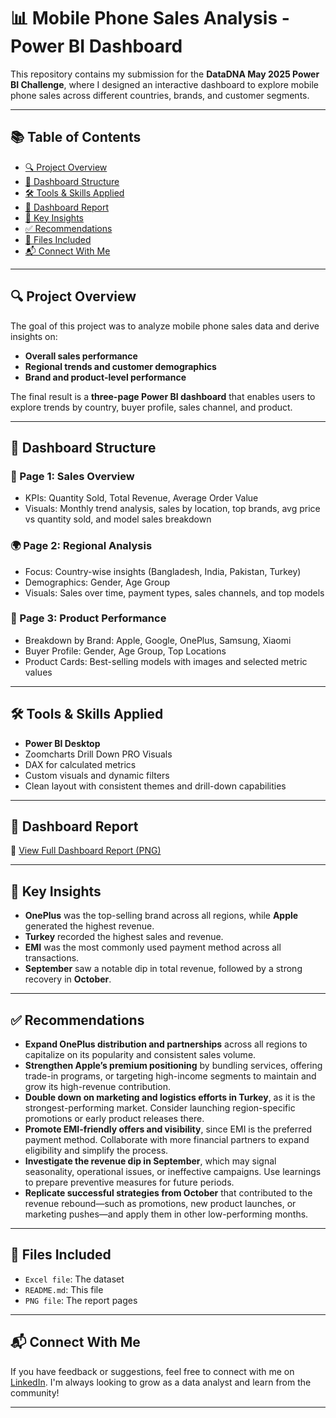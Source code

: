 # 📊 Mobile Phone Sales Analysis - Power BI Dashboard

This repository contains my submission for the **DataDNA May 2025 Power BI Challenge**, where I designed an interactive dashboard to explore mobile phone sales across different countries, brands, and customer segments.

---

## 📚 Table of Contents

- [🔍 Project Overview](#-project-overview)
- [📁 Dashboard Structure](#-dashboard-structure)
- [🛠️ Tools & Skills Applied](#️-tools--skills-applied)
- [📸 Dashboard Report](#-dashboard-report)
- [📌 Key Insights](#-key-insights)
- [✅ Recommendations](#-recommendations)
- [📎 Files Included](#-files-included)
- [📬 Connect With Me](#-connect-with-me)

---

## 🔍 Project Overview

The goal of this project was to analyze mobile phone sales data and derive insights on:

- **Overall sales performance**
- **Regional trends and customer demographics**
- **Brand and product-level performance**

The final result is a **three-page Power BI dashboard** that enables users to explore trends by country, buyer profile, sales channel, and product.

---

## 📁 Dashboard Structure

### 📄 Page 1: Sales Overview
- KPIs: Quantity Sold, Total Revenue, Average Order Value
- Visuals: Monthly trend analysis, sales by location, top brands, avg price vs quantity sold, and model sales breakdown

### 🌍 Page 2: Regional Analysis
- Focus: Country-wise insights (Bangladesh, India, Pakistan, Turkey)
- Demographics: Gender, Age Group
- Visuals: Sales over time, payment types, sales channels, and top models

### 📱 Page 3: Product Performance
- Breakdown by Brand: Apple, Google, OnePlus, Samsung, Xiaomi
- Buyer Profile: Gender, Age Group, Top Locations
- Product Cards: Best-selling models with images and selected metric values

---

## 🛠️ Tools & Skills Applied

- **Power BI Desktop**
- Zoomcharts Drill Down PRO Visuals
- DAX for calculated metrics
- Custom visuals and dynamic filters
- Clean layout with consistent themes and drill-down capabilities

---

## 📸 Dashboard Report

📄 [View Full Dashboard Report (PNG)](powerbi_report/Mobile_Phone_Sales_Analysis.png)

---

## 📌 Key Insights

- **OnePlus** was the top-selling brand across all regions, while **Apple** generated the highest revenue.
- **Turkey** recorded the highest sales and revenue.
- **EMI** was the most commonly used payment method across all transactions.
- **September** saw a notable dip in total revenue, followed by a strong recovery in **October**.

---

## ✅ Recommendations

- **Expand OnePlus distribution and partnerships** across all regions to capitalize on its popularity and consistent sales volume.
- **Strengthen Apple’s premium positioning** by bundling services, offering trade-in programs, or targeting high-income segments to maintain and grow its high-revenue contribution.
- **Double down on marketing and logistics efforts in Turkey**, as it is the strongest-performing market. Consider launching region-specific promotions or early product releases there.
- **Promote EMI-friendly offers and visibility**, since EMI is the preferred payment method. Collaborate with more financial partners to expand eligibility and simplify the process.
- **Investigate the revenue dip in September**, which may signal seasonality, operational issues, or ineffective campaigns. Use learnings to prepare preventive measures for future periods.
- **Replicate successful strategies from October** that contributed to the revenue rebound—such as promotions, new product launches, or marketing pushes—and apply them in other low-performing months.

---

## 📎 Files Included

- `Excel file`: The dataset
- `README.md`: This file
- `PNG file`: The report pages

---

## 📬 Connect With Me

If you have feedback or suggestions, feel free to connect with me on [LinkedIn](https://www.linkedin.com/in/yewkoktang/). I'm always looking to grow as a data analyst and learn from the community!

---
